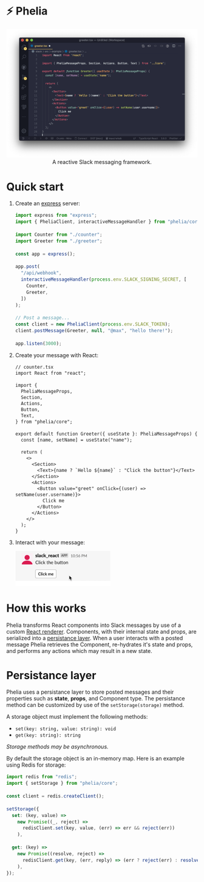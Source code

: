 # ⚡ Phelia

<p align="center">
  <img src="/screenshots/screenshot1.png">
A reactive Slack messaging framework.
</p>

# Quick start

1. Create an [express](https://expressjs.com) server:

   ```ts
   import express from "express";
   import { PheliaClient, interactiveMessageHandler } from "phelia/core";

   import Counter from "./counter";
   import Greeter from "./greeter";

   const app = express();

   app.post(
     "/api/webhook",
     interactiveMessageHandler(process.env.SLACK_SIGNING_SECRET, [
       Counter,
       Greeter,
     ])
   );

   // Post a message...
   const client = new PheliaClient(process.env.SLACK_TOKEN);
   client.postMessage(Greeter, null, "@max", "hello there!");

   app.listen(3000);
   ```

2. Create your message with React:

   ```tsx
   // counter.tsx
   import React from "react";

   import {
     PheliaMessageProps,
     Section,
     Actions,
     Button,
     Text,
   } from "phelia/core";

   export default function Greeter({ useState }: PheliaMessageProps) {
     const [name, setName] = useState("name");

     return (
       <>
         <Section>
           <Text>{name ? `Hello ${name}` : "Click the button"}</Text>
         </Section>
         <Actions>
           <Button value="greet" onClick={(user) => setName(user.username)}>
             Click me
           </Button>
         </Actions>
       </>
     );
   }
   ```

3. Interact with your message:
   <p align="left">
     <img width="250px" src="/screenshots/screencap2.gif">
   </p>

# How this works

Phelia transforms React components into Slack messages by use of a custom [React renderer](https://github.com/maxchehab/phelia/blob/master/src/core/renderer.ts). Components, with their internal state and props, are serialized into a [persistance layer](#persistance-layer). When a user interacts with a posted message Phelia retrieves the Component, re-hydrates it's state and props, and performs any actions which may result in a new state.

# Persistance layer

Phelia uses a persistance layer to store posted messages and their properties such as **state**, **props**, and Component type. The persistance method can be customized by use of the `setStorage(storage)` method.

A storage object must implement the following methods:

- `set(key: string, value: string): void`
- `get(key: string): string`

_Storage methods may be asynchronous._

By default the storage object is an in-memory map. Here is an example using Redis for storage:

```ts
import redis from "redis";
import { setStorage } from "phelia/core";

const client = redis.createClient();

setStorage({
  set: (key, value) =>
    new Promise((_, reject) =>
      redisClient.set(key, value, (err) => err && reject(err))
    ),

  get: (key) =>
    new Promise((resolve, reject) =>
      redisClient.get(key, (err, reply) => (err ? reject(err) : resolve(reply)))
    ),
});
```
